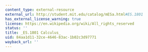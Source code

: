 ```yaml
---
content_type: external-resource
external_url: http://student.mit.edu/catalog/mESa.html#ES.1801
has_external_license_warning: true
license: https://en.wikipedia.org/wiki/All_rights_reserved
status: ''
title: _ES.1801 Calculus_
uid: 84aa1d11-32ce-4646-83ac-1b02c3d97771
wayback_url: ''
---
```

